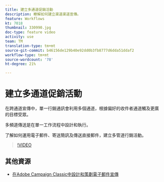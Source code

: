```yaml
---
title: 建立多通道促銷活動
description: 瞭解如何建立渠道渠道宣傳。
feature: Workflows
kt: 7018
thumbnail: 330990.jpg
doc-type: feature video
activity: use
team: TM
translation-type: tm+mt
source-git-commit: b46156de129b40e92dd0b3fb8777d6dda51ddaf2
workflow-type: tm+mt
source-wordcount: '78'
ht-degree: 21%

---
```



# 建立多通道促銷活動

在跨通道宣傳中，單一行銷通訊會利用多個通道，根據偏好的收件者通道觸及更廣的目標受眾。

多頻道傳送是在單一工作流程中設計和執行。

了解如何運用電子郵件、寄送簡訊及傳送直接郵件，建立多管道行銷活動。

>[!VIDEO](https://video.tv.adobe.com/v/330990?quality=12)

## 其他資源

* [在Adobe Campaign Classic中設計和策劃電子郵件宣傳](https://helpx.adobe.com/campaign/classic/how-to/design-orchestrate-email-campaigns-in-campaign-classic.html)

